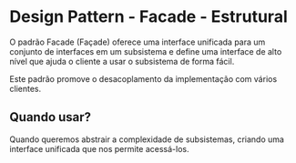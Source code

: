 # Design Pattern - Facade - Estrutural

O padrão Facade (Façade) oferece uma interface unificada para um conjunto de interfaces em um subsistema e define uma interface de alto nível que ajuda o cliente a usar o subsistema de forma fácil.

Este padrão promove o desacoplamento da implementação com vários clientes.

## Quando usar?

Quando queremos abstrair a complexidade de subsistemas, criando uma interface unificada que nos permite acessá-los.